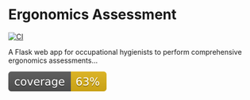 ﻿# Ergonomics Assessment
[![CI](https://github.com/Rodneymondela/ergonomics-assessment/actions/workflows/ci.yml/badge.svg)](https://github.com/Rodneymondela/ergonomics-assessment/actions/workflows/ci.yml)

A Flask web app for occupational hygienists to perform comprehensive ergonomics assessments...


[![Coverage](https://raw.githubusercontent.com/Rodneymondela/ergonomics-assessment/badges/coverage.svg)](https://github.com/Rodneymondela/ergonomics-assessment/actions)

